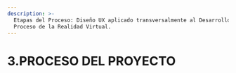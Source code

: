 ```yaml
---
description: >-
  Etapas del Proceso: Diseño UX aplicado transversalmente al Desarrollo del
  Proceso de la Realidad Virtual.
---
```


# 3.PROCESO DEL PROYECTO



